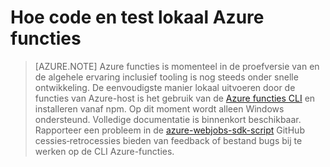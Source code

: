 <properties
    pageTitle="Ontwikkelen en Azure functies lokaal uitvoeren | Microsoft Azure"
    description="Leer hoe u code en Azure functies op uw lokale computer testen voordat u deze op Azure-functies"
    services="functions"
    documentationCenter="na"
    authors="lindydonna"
    manager="erikre"
    editor=""/>

<tags
    ms.service="functions"
    ms.workload="na"
    ms.tgt_pltfrm="multiple"
    ms.devlang="multiple"
    ms.topic="article"
    ms.date="10/25/2016"
    ms.author="donnam"/>

# <a name="how-to-code-and-test-azure-functions-locally"></a>Hoe code en test lokaal Azure functies 

> [AZURE.NOTE] Azure functies is momenteel in de proefversie van en de algehele ervaring inclusief tooling is nog steeds onder snelle ontwikkeling. De eenvoudigste manier lokaal uitvoeren door de functies van Azure-host is het gebruik van de [Azure functies CLI](https://go.microsoft.com/fwlink/?linkid=832752) en installeren vanaf npm. Op dit moment wordt alleen Windows ondersteund. Volledige documentatie is binnenkort beschikbaar. Rapporteer een probleem in de [azure-webjobs-sdk-script](https://github.com/Azure/azure-webjobs-sdk-script) GitHub cessies‑retrocessies bieden van feedback of bestand bugs bij te werken op de CLI Azure-functies. 

